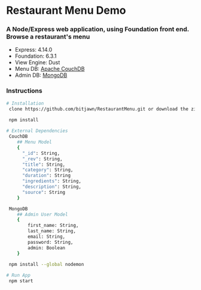 # Restaurant Menu Demo
<h3>A Node/Express web application, using Foundation front end. Browse a restaurant's menu</h3>
<ul>
    <li>Express: 4.14.0</li>
    <li>Foundation: 6.3.1</li>
    <li>View Engine: Dust</li>
    <li>Menu DB: <a href="http://couchdb.apache.org/">Apache CouchDB</a></li>
    <li>Admin DB: <a href="https://www.mongodb.com/download-center?jmp=docs&_ga=1.202993809.1491474904.1492296757#community">MongoDB</a></li>
</ul>
<h3>Instructions</h3>

```bash
# Installation
 clone https://github.com/bitjawn/RestaurantMenu.git or download the zip
 
 npm install

# External Dependencies
 CouchDB
    ## Menu Model
    {
      "_id": String,
      "_rev": String,
      "title": String,
      "category": String,
      "duration": String
      "ingredients": String,
      "description": String,
      "source": String
    }

 MongoDB
    ## Admin User Model
    {
        first_name: String,
        last_name: String,
        email: String,
        password: String,
        admin: Boolean
    }

 npm install --global nodemon
 
# Run App
 npm start
```